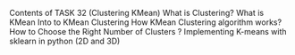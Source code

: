 Contents of TASK 32 (Clustering KMean)
What is Clustering?
What is KMean
Into to KMean Clustering
How KMean Clustering algorithm works?
How to Choose the Right Number of Clusters ?
Implementing K-means with sklearn in python (2D and 3D)
